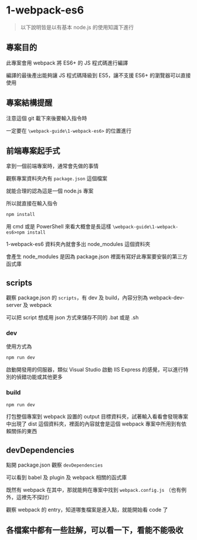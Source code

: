 # 1-webpack-es6

> 以下說明皆是以有基本 node.js 的使用知識下進行

## 專案目的

此專案會用 webpack 將 ES6+ 的 JS 程式碼進行編譯

編譯的最後產出能夠讓 JS 程式碼降級到 ES5，讓不支援 ES6+ 的瀏覽器可以直接使用

## 專案結構提醒

注意這個 git 載下來後要輸入指令時

一定要在 `\webpack-guide\1-webpack-es6>` 的位置進行

## 前端專案起手式

拿到一個前端專案時，通常會先做的事情

觀察專案資料夾內有 `package.json` 這個檔案

就能合理的認為這是一個 node.js 專案

所以就直接在輸入指令

```bash
npm install
```

用 cmd 或是 PowerShell 來看大概會是長這樣 `\webpack-guide\1-webpack-es6>npm install`

1-webpack-es6 資料夾內就會多出 node_modules 這個資料夾

會產生 node_modules 是因為 package.json 裡面有寫好此專案要安裝的第三方函式庫

## scripts

觀察 package.json 的 `scripts`，有 dev 及 build，內容分別為 webpack-dev-server 及 webpack

可以把 script 想成用 json 方式來儲存不同的 .bat 或是 .sh

### dev

使用方式為

```bash
npm run dev
```

啟動開發用的伺服器，類似 Visual Studio 啟動 IIS Express 的感覺，可以進行特別的偵錯功能或其他更多

### build

```bash
npm run dev
```

打包整個專案到 webpack 設置的 output 目標資料夾，試著輸入看看會發現專案中出現了 dist 這個資料夾，裡面的內容就會是這個 webpack 專案中所用到有依賴關係的東西

## devDependencies

點開 package.json 觀察 `devDependencies`

可以看到 babel 及 plugin 及 webpack 相關的函式庫

既然有 webpack 在其中，那就能夠在專案中找到 `webpack.config.js` （也有例外，這裡先不探討）

觀察 webpack 的 entry，知道哪隻檔案是進入點，就能開始看 code 了

## 各檔案中都有一些註解，可以看一下，看能不能吸收
